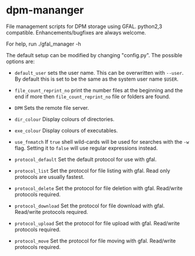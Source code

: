 # dpm-mananger
File management scripts for DPM storage using GFAL. python2,3 compatible. 
Enhancements/bugfixes are always welcome.

For help, run ./gfal_manager -h

The default setup can be modified by changing "config.py". The possible options are:

  * `default_user` sets the user name. This can be overwritten with `--user`. By
    default this is set to be the same as the system user name `$USER`.

  * `file_count_reprint_no` print the number files at the beginning and the end
    if more then `file_count_reprint_no` file or folders are found.

  * `DPM` Sets the remote file server.

  * `dir_colour` Display colours of directories.

  * `exe_colour` Display colours of executables.

  * `use_fnmatch` If `true` shell wild-cards will be used for searches with the
    `-w` flag. Setting it to `false` will use regular expressions instead.

  * `protocol_default` Set the default protocol for use with gfal.

  * `protocol_list` Set the protocol for file listing with gfal. Read only protocols 
    are usually fastest.

  * `protocol_delete` Set the protocol for file deletion with gfal. Read/write protocols 
    required.

  * `protocol_download` Set the protocol for file download with gfal. Read/write protocols 
    required.

  * `protocol_upload` Set the protocol for file upload with gfal. Read/write protocols 
    required.

  * `protocol_move` Set the protocol for file moving with gfal. Read/write protocols 
    required.
